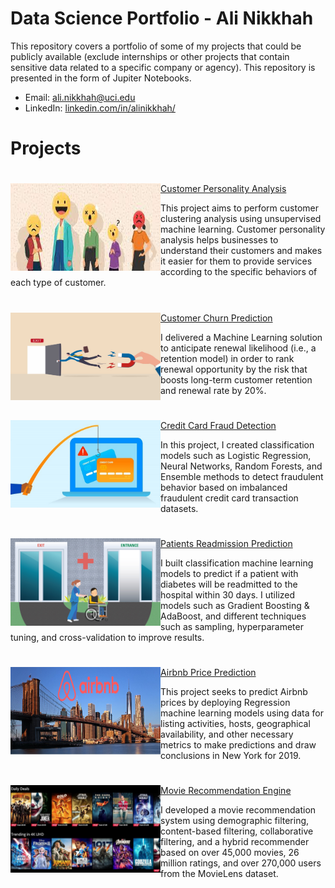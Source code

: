 # Data Science Portfolio - Ali Nikkhah
This repository covers a portfolio of some of my projects that could be publicly available (exclude internships or other projects that contain sensitive data related to a specific company or agency). This repository is presented in the form of Jupiter Notebooks.

- Email: ali.nikkhah@uci.edu
- LinkedIn: [linkedin.com/in/alinikkhah/](https://www.linkedin.com/in/alinikkhah/)

# Projects


<!-- Customer Personality Analysis  -->
# 
<img align="left" width="240" height="140" src="https://github.com/91104311/Portfolio/blob/main/Images/customer.jpeg"> [Customer Personality Analysis](https://github.com/91104311/Portfolio/tree/main/Customer%20Personality%20Analysis)

This project aims to perform customer clustering analysis using unsupervised machine learning. Customer personality analysis helps businesses to understand their customers and makes it easier for them to provide services according to the specific behaviors of each type of customer.

<!-- Customer Churn Prediction  -->
#
<img align="left" width="240" height="140" src="https://github.com/91104311/Portfolio/blob/main/Images/Churn.jpeg"> [Customer Churn Prediction](https://github.com/91104311/Portfolio/tree/main/Customer%20Churn%20Prediction)

I delivered a Machine Learning solution to anticipate renewal likelihood (i.e., a retention model) in order to rank renewal opportunity by the risk that boosts long-term customer retention and renewal rate by 20%.

<!-- Credit Card Fraud Detection  -->
# 
<img align="left" width="240" height="140" src="https://github.com/91104311/Portfolio/blob/main/Images/Fraud%20Detection.jpeg"> [Credit Card Fraud Detection](https://github.com/91104311/Portfolio/tree/main/Credit%20Card%20Fraud%20Detection)

In this project, I created classification models such as Logistic Regression, Neural Networks, Random Forests, and Ensemble methods to detect fraudulent behavior based on imbalanced fraudulent credit card transaction datasets.

<!-- Readmission Prediction for Patients with Diabetes  -->
# 
<img align="left" width="240" height="140" src="https://github.com/91104311/Portfolio/blob/main/Images/READMISSION.jpeg"> [Patients Readmission Prediction](https://github.com/91104311/Portfolio/tree/main/Readmission%20Prediction%20for%20Patients%20with%20Diabetes)

I built classification machine learning models to predict if a patient with diabetes will be readmitted to the hospital within 30 days. I utilized models such as Gradient Boosting & AdaBoost, and different techniques such as sampling, hyperparameter tuning, and cross-validation to improve results.

<!-- New York Airbnb Price Prediction  -->
# 
<img align="left" width="240" height="140" src="https://github.com/91104311/Portfolio/blob/main/Images/Airbnb.jpeg"> [Airbnb Price Prediction](https://github.com/91104311/Portfolio/tree/main/New%20York%20Airbnb%20Price%20Prediction)

This project seeks to predict Airbnb prices by deploying Regression machine learning models using data for listing activities, hosts, geographical availability, and other necessary metrics to make predictions and draw conclusions in New York for 2019. 



<!-- Movie Recommendation Engine  -->
# 
<img align="left" width="240" height="140" src="https://github.com/91104311/Portfolio/blob/main/Images/Movie.jpeg"> [Movie Recommendation Engine](https://github.com/91104311/Portfolio/tree/main/Movie%20Recommendation%20Engine)

I developed a movie recommendation system using demographic filtering, content-based filtering, collaborative filtering, and a hybrid recommender based on over 45,000 movies, 26 million ratings, and over 270,000 users from the MovieLens dataset.


